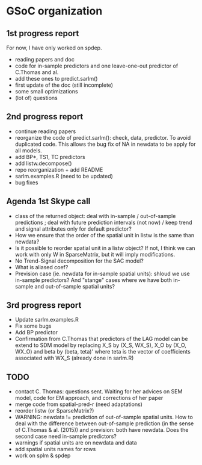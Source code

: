 # GSoC organization

## 1st progress report

For now, I have only worked on spdep.
- reading papers and doc
- code for in-sample predictors and one leave-one-out predictor of C.Thomas and al.
- add these ones to predict.sarlm()
- first update of the doc (still incomplete)
- some small optimizations
- (lot of) questions

## 2nd progress report

- continue reading papers
- reorganize the code of predict.sarlm(): check, data, predictor. To avoid duplicated code. This allows the bug fix of NA in newdata to be apply for all models.
- add BP*, TS1, TC predictors
- add listw.decompose()
- repo reorganization + add README
- sarlm.examples.R (need to be updated)
- bug fixes

## Agenda 1st Skype call

* class of the returned object: deal with in-sample / out-of-sample predictions ; deal with future prediction intervals (not now) / keep trend and signal attributes only for default predictor?
* How we ensure that the order of the spatial unit in listw is the same than newdata?
* Is it possible to reorder spatial unit in a listw object? If not, I think we can work with only W in SparseMatrix, but it will imply modifications.
* No Trend-Signal decomposition for the SAC model?
* What is aliased coef?
* Prevision case (ie. newdata for in-sample spatial units): shloud we use in-sample predictors? And "stange" cases where we have both in-sample and out-of-sample spatial units?

## 3rd progress report

* Update sarlm.examples.R
* Fix some bugs
* Add BP predictor
* Confirmation from C.Thomas that predictors of the LAG model can be extend to SDM model by replacing X_S by (X_S, WX_S), X_O by (X_O, WX_O) and beta by (beta, teta)' where teta is the vector of coefficients associated with WX_S (already done in sarlm.R)

## TODO

* contact C. Thomas: questions sent. Waiting for her advices on SEM model, code for EM approach, and corrections of her paper
* merge code from spatial-pred-r (need adaptations)
* reorder listw (or SparseMatrix?)
* WARNING: newdata != prediction of out-of-sample spatial units. How to deal with the difference between out-of-sample prediction (in the sense of C.Thomas & al. (2015)) and prevision: both have newdata. Does the second case need in-sample predictors?
* warnings if spatial units are on newdata and data
* add spatial units names for rows
* work on splm & spdep
